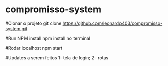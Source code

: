 # compromisso-system

#Clonar o projeto
git clone https://github.com/leonardo403/compromisso-system.git

#Run NPM install
npm install no terminal

#Rodar localhost
npm start

#Updates a serem feitos
1- tela de login;
2- rotas

